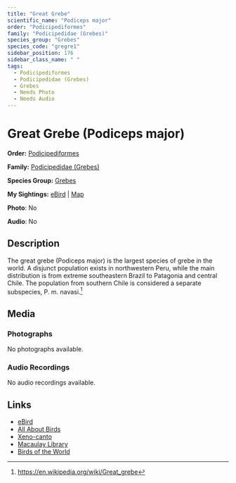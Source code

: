 ```yaml
---
title: "Great Grebe"
scientific_name: "Podiceps major"
order: "Podicipediformes"
family: "Podicipedidae (Grebes)"
species_group: "Grebes"
species_code: "gregre1"
sidebar_position: 176
sidebar_class_name: " "
tags: 
  - Podicipediformes
  - Podicipedidae (Grebes)
  - Grebes
  - Needs Photo
  - Needs Audio
---
```


# Great Grebe (Podiceps major)

**Order:** [Podicipediformes](/tags/podicipediformes)

**Family:** [Podicipedidae (Grebes)](/tags/podicipedidae-grebes)

**Species Group:** [Grebes](/tags/grebes)

**My Sightings:** [eBird](https://ebird.org/lifelist?r=world&time=life&spp=gregre1) | [Map](/map?species_code=gregre1)

**Photo**: No 

**Audio**: No

## Description
The great grebe (Podiceps major) is the largest species of grebe in the world. A disjunct population exists in northwestern Peru, while the main distribution is from extreme southeastern Brazil to Patagonia and central Chile. The population from southern Chile is considered a separate subspecies, P. m. navasi.[^1]

[^1]: https://en.wikipedia.org/wiki/Great_grebe

## Media
### Photographs
No photographs available.

### Audio Recordings
No audio recordings available.

## Links
* [eBird](https://ebird.org/species/gregre1) 
* [All About Birds](https://www.allaboutbirds.org/guide/gregre1) 
* [Xeno-canto](https://www.xeno-canto.org/species/podiceps-major) 
* [Macaulay Library](https://search.macaulaylibrary.org/catalog?taxonCode=gregre1&sort=rating_rank_desc)
* [Birds of the World](https://birdsoftheworld.org/bow/species/gregre1)
